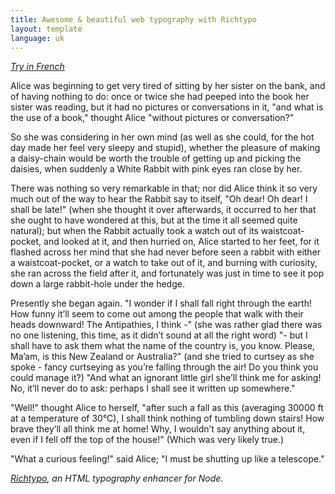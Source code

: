 ```yaml
---
title: Awesome & beautiful web typography with Richtypo
layout: template
language: uk
---
```


_[Try in French](/french)_

Alice was beginning to get very tired of sitting by her sister on the bank, and of having nothing to do: once or twice she had peeped into the book her sister was reading, but it had no pictures or conversations in it, "and what is the use of a book," thought Alice "without pictures or conversation?"

So she was considering in her own mind (as well as she could, for the hot day made her feel very sleepy and stupid), whether the pleasure of making a daisy-chain would be worth the trouble of getting up and picking the daisies, when suddenly a White Rabbit with pink eyes ran close by her.

There was nothing so very remarkable in that; nor did Alice think it so very much out of the way to hear the Rabbit say to itself, "Oh dear! Oh dear! I shall be late!" (when she thought it over afterwards, it occurred to her that she ought to have wondered at this, but at the time it all seemed quite natural); but when the Rabbit actually took a watch out of its waistcoat-pocket, and looked at it, and then hurried on, Alice started to her feet, for it flashed across her mind that she had never before seen a rabbit with either a waistcoat-pocket, or a watch to take out of it, and burning with curiosity, she ran across the field after it, and fortunately was just in time to see it pop down a large rabbit-hole under the hedge.

Presently she began again. "I wonder if I shall fall right through the earth! How funny it’ll seem to come out among the people that walk with their heads downward! The Antipathies, I think -" (she was rather glad there was no one listening, this time, as it didn’t sound at all the right word) "- but I shall have to ask them what the name of the country is, you know. Please, Ma’am, is this New Zealand or Australia?" (and she tried to curtsey as she spoke - fancy curtseying as you’re falling through the air! Do you think you could manage it?) "And what an ignorant little girl she’ll think me for asking! No, it’ll never do to ask: perhaps I shall see it written up somewhere."

"Well!" thought Alice to herself, "after such a fall as this (averaging 30000 ft at a temperature of 30°C), I shall think nothing of tumbling down stairs! How brave they’ll all think me at home! Why, I wouldn’t say anything about it, even if I fell off the top of the house!" (Which was very likely true.)

"What a curious feeling!" said Alice; "I must be shutting up like a telescope."

_[Richtypo](https://github.com/sapegin/richtypo.js), an HTML typography enhancer for Node._
